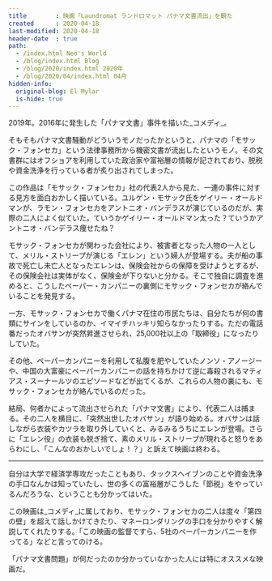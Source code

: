 ```yaml
---
title        : 映画「Laundromat ランドロマット パナマ文書流出」を観た
created      : 2020-04-18
last-modified: 2020-04-18
header-date  : true
path:
  - /index.html Neo's World
  - /blog/index.html Blog
  - /blog/2020/index.html 2020年
  - /blog/2020/04/index.html 04月
hidden-info:
  original-blog: El Mylar
  is-hide: true
---
```


2019年。2016年に発生した「パナマ文書」事件を描いた_コメディ_。

そもそもパナマ文書騒動がどういうモノだったかというと、パナマの「モサック・フォンセカ」という法律事務所から機密文書が流出したというモノ。その文書群にはオフショアを利用していた政治家や富裕層の情報が記されており、脱税や資金洗浄を行っている者が炙り出されてしまった。

この作品は「モサック・フォンセカ」社の代表2人から見た、一連の事件に対する見方を面白おかしく描いている。ユルゲン・モサック氏をゲイリー・オールドマンが、ラモン・フォンセカをアントニオ・バンデラスが演じているのだが、実際の二人によく似ていた。ていうかゲイリー・オールドマン太った？ていうかアントニオ・バンデラス痩せたね？

モサック・フォンセカが関わった会社により、被害者となった人物の一人として、メリル・ストリープが演じる「エレン」という婦人が登場する。夫が船の事故で死亡し未亡人となったエレンは、保険会社からの保障を受けようとするが、その保険会社は実体がなく、保険金が下りないと分かる。そこで独自に調査を進めると、こうしたペーパー・カンパニーの裏側にモサック・フォンセカが絡んでいることを発見する。

一方、モサック・フォンセカで働くパナマ在住の市民たちは、自分たちが何の書類にサインをしているのか、イマイチハッキリ知らなかったりする。ただの電話番だったオバサンが突然昇進させられ、25,000社以上の「取締役」になったりしていた。

その他、ペーパーカンパニーを利用して私腹を肥やしていたノンソ・アノージーや、中国の大富豪にペーパーカンパニーの話を持ちかけて逆に毒殺されるマティアス・スーナールツのエピソードなどが出てくるが、これらの人物の裏にも、モサック・フォンセカが絡んでいるのだった。

結局、何者かによって流出させられた「パナマ文書」により、代表二人は捕まる。その二人を横目に、「突然出世したオバサン」が語り始める。オバサンは話しながら衣装やカツラを取り外していくと、みるみるうちにエレンが登場。さらに「エレン役」の衣装も脱ぎ捨て、素のメリル・ストリープが現れると怒りをあらわにし、「こんなのおかしいでしょ！？」と訴えて映画は終わる。

---

自分は大学で経済学専攻だったこともあり、タックスヘイブンのことや資金洗浄の手口なんかは知っていたし、世の多くの富裕層がこうした「節税」をやっているんだろうな、ということも分かってはいた。

この映画は_コメディ_に属しており、モサック・フォンセカの二人は度々「第四の壁」を超えて話しかけてきたり、マネーロンダリングの手口を分かりやすく解説してくれたりする。「この映画の監督ですら、5社のペーパーカンパニーを作ってる」などと言ってのける。

「パナマ文書問題」が何だったのか分かっていなかった人には特にオススメな映画だ。
